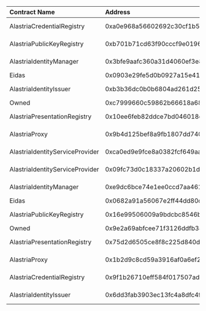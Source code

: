 | Contract Name | Address | ABI |
| :------------ | :-------| :--- |
| AlastriaCredentialRegistry | 0xa0e968a56602692c30cf1b5732bb7b508943d109 | https://github.com/alastria/alastria-identity/blob/develop/contracts/abi/__contracts_registry_AlastriaCredentialRegistry_sol_AlastriaCredentialRegistry.abi |
| AlastriaPublicKeyRegistry | 0xb701b71cd63f90cccf9e0196ef7432af07a4d5ec | https://github.com/alastria/alastria-identity/blob/develop/contracts/abi/__contracts_registry_AlastriaPublicKeyRegistry_sol_AlastriaPublicKeyRegistry.abi |
| AlastriaIdentityManager | 0x3bfe9aafc360a31d4060ef3e8cb5013da197015a | https://github.com/alastria/alastria-identity/blob/develop/contracts/abi/__contracts_identityManager_AlastriaIdentityManager_sol_AlastriaIdentityManager.abi |
| Eidas | 0x0903e29fe5d0b0927a15e416eee250c2e75d31b0 | https://github.com/alastria/alastria-identity/blob/develop/contracts/abi/__contracts_libs_Eidas_sol_Eidas.abi |
| AlastriaIdentityIssuer | 0xb3b36dc0b0b6804ad261d259b0c3628936981029 | https://github.com/alastria/alastria-identity/blob/develop/contracts/abi/__contracts_identityManager_AlastriaIdentityIssuer_sol_AlastriaIdentityIssuer.abi |
| Owned | 0xc7999660c59862b66618a68fbd8db6cb16b38048 | https://github.com/alastria/alastria-identity/blob/develop/contracts/abi/__contracts_libs_Owned_sol_Owned.abi |
| AlastriaPresentationRegistry | 0x10ee6feb82ddce7bd046018e01a85d9c13a6153a | https://github.com/alastria/alastria-identity/blob/develop/contracts/abi/__contracts_registry_AlastriaPresentationRegistry_sol_AlastriaPresentationRegistry.abi |
| AlastriaProxy | 0x9b4d125bef8a9fb1807dd7405d4505d6a732d022 | https://github.com/alastria/alastria-identity/blob/develop/contracts/abi/__contracts_identityManager_AlastriaProxy_sol_AlastriaProxy.abi |
| AlastriaIdentityServiceProvider | 0xca0ed9e9fce8a0382fcf649aa315872ff383adf3 | https://github.com/alastria/alastria-identity/blob/develop/contracts/abi/__contracts_identityManager_AlastriaIdentityServiceProvider_sol_AlastriaIdentityServiceProvider.abi |
| AlastriaIdentityServiceProvider | 0x09fc73d0c18337a20602b1d3f1508e71b6361268 | https://github.com/alastria/alastria-identity/blob/develop/contracts/abi/__contracts_identityManager_AlastriaIdentityServiceProvider_sol_AlastriaIdentityServiceProvider.abi |
| AlastriaIdentityManager | 0xe9dc6bce74e1ee0ccd7aa461c0c7c3ea0014aa4c | https://github.com/alastria/alastria-identity/blob/develop/contracts/abi/__contracts_identityManager_AlastriaIdentityManager_sol_AlastriaIdentityManager.abi |
| Eidas | 0x0682a91a56067e2ff44dd80c8dd18e3686a6b9a2 | https://github.com/alastria/alastria-identity/blob/develop/contracts/abi/__contracts_libs_Eidas_sol_Eidas.abi |
| AlastriaPublicKeyRegistry | 0x16e99506009a9bdcbc8546bc629c3d52d8f8264f | https://github.com/alastria/alastria-identity/blob/develop/contracts/abi/__contracts_registry_AlastriaPublicKeyRegistry_sol_AlastriaPublicKeyRegistry.abi |
| Owned | 0x9e2a69abfcee71f3126ddfb345c4f1898576a262 | https://github.com/alastria/alastria-identity/blob/develop/contracts/abi/__contracts_libs_Owned_sol_Owned.abi |
| AlastriaPresentationRegistry | 0x75d2d6505ce8f8c225d840da42dc33c8e8143501 | https://github.com/alastria/alastria-identity/blob/develop/contracts/abi/__contracts_registry_AlastriaPresentationRegistry_sol_AlastriaPresentationRegistry.abi |
| AlastriaProxy | 0x1b2d9c8cd59a3916af0a6ef2379f47bf7b410101 | https://github.com/alastria/alastria-identity/blob/develop/contracts/abi/__contracts_identityManager_AlastriaProxy_sol_AlastriaProxy.abi |
| AlastriaCredentialRegistry | 0x9f1b26710eff584f017507ad1a7424cc49f1b930 | https://github.com/alastria/alastria-identity/blob/develop/contracts/abi/__contracts_registry_AlastriaCredentialRegistry_sol_AlastriaCredentialRegistry.abi |
| AlastriaIdentityIssuer | 0x6dd3fab3903ec13fc4a8dfc4f0abc514bdd6cc10 | https://github.com/alastria/alastria-identity/blob/develop/contracts/abi/__contracts_identityManager_AlastriaIdentityIssuer_sol_AlastriaIdentityIssuer.abi |
